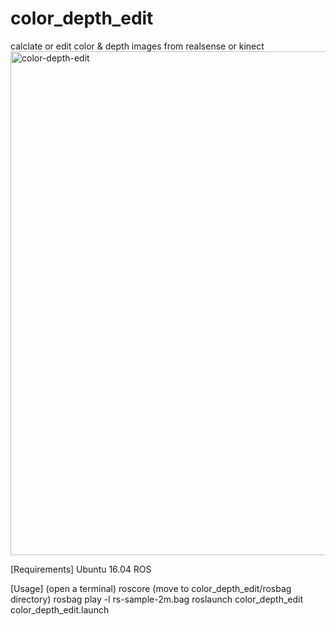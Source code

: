 # color_depth_edit
calclate or edit color &amp; depth images from realsense or kinect
<img width="806" alt="color-depth-edit" src="https://user-images.githubusercontent.com/45028425/48907984-6c168180-eeac-11e8-9f89-f4cdedbddd98.png">

[Requirements]
Ubuntu 16.04
ROS

[Usage]
(open a terminal)
roscore
(move to color_depth_edit/rosbag directory)
rosbag play -l rs-sample-2m.bag
roslaunch color_depth_edit color_depth_edit.launch
